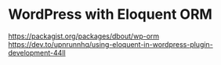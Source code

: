 # WordPress with Eloquent ORM

https://packagist.org/packages/dbout/wp-orm
https://dev.to/upnrunnhq/using-eloquent-in-wordpress-plugin-development-44ll
